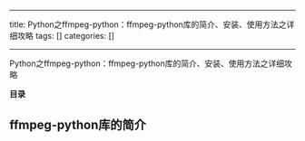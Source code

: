 
--- 
title:  Python之ffmpeg-python：ffmpeg-python库的简介、安装、使用方法之详细攻略 
tags: []
categories: [] 

---
Python之ffmpeg-python：ffmpeg-python库的简介、安装、使用方法之详细攻略









**目录**















## ffmpeg-python库的简介

   
